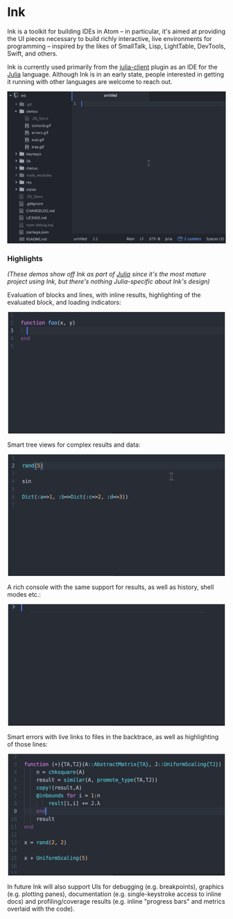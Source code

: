 # Ink

Ink is a toolkit for building IDEs in Atom – in particular, it's aimed at providing the UI
pieces necessary to build richly interactive, live environments for programming – inspired
by the likes of SmallTalk, Lisp, LightTable, DevTools, Swift, and others.

Ink is currently used primarily from the
[julia-client](https://github.com/JunoLab/atom-julia-client) plugin as an IDE for the
[Julia](http://julialang.org) language. Although Ink is in an early state, people interested in
getting it running with other languages are welcome to reach out.

<div align="center"><img src="demos/full.gif" /></div>

### Highlights

*(These demos show off Ink as part of [Julia](https://github.com/JunoLab/atom-julia-client)
since it's the most mature project using Ink, but there's nothing Julia-specific about
Ink's design)*

Evaluation of blocks and lines, with inline results, highlighting of the evaluated block,
and loading indicators:

<div align="center"><img src="demos/eval.gif" /></div>

Smart tree views for complex results and data:

<div align="center"><img src="demos/tree.gif" /></div>

A rich console with the same support for results, as well as history, shell modes etc.:

<div align="center"><img src="demos/console.gif" /></div>

Smart errors with live links to files in the backtrace, as well as highlighting of those
lines:

<div align="center"><img src="demos/errors.gif" /></div>

In future Ink will also support UIs for debugging (e.g. breakpoints), graphics (e.g. plotting panes), documentation (e.g. single-keystroke access to inline docs) and profiling/coverage results (e.g. inline "progress bars" and metrics overlaid with the code).
